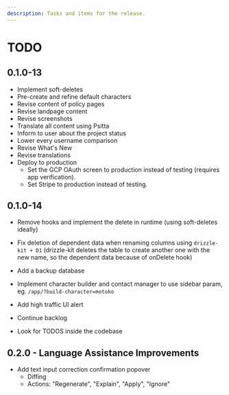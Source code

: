 ```yaml
---
description: Tasks and items for the release.
---
```


# TODO

## 0.1.0-13

- Implement soft-deletes
- Pre-create and refine default characters
- Revise content of policy pages
- Revise landpage content
- Revise screenshots
- Translate all content using Psitta
- Inform to user about the project status
- Lower every username comparison
- Revise What's New
- Revise translations
- Deploy to production
  - Set the GCP OAuth screen to production instead of testing (requires app verification).
  - Set Stripe to production instead of testing.

## 0.1.0-14

- Remove hooks and implement the delete in runtime (using soft-deletes ideally)
- Fix deletion of dependent data when renaming columns using `drizzle-kit + D1` (drizzle-kit deletes the table to create another one with the new name, so the dependent data because of onDelete hook)
- Add a backup database

- Implement character builder and contact manager to use sidebar param, eg. `/app/?build-character=motoko`
- Add high traffic UI alert
- Continue backlog
- Look for TODOS inside the codebase

## 0.2.0 - Language Assistance Improvements

- Add text input correction confirmation popover
  - Diffing
  - Actions: "Regenerate", "Explain", "Apply", "Ignore"
